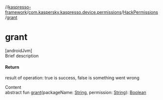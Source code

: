 //[kaspresso-framework](../../index.md)/[com.kaspersky.kaspresso.device.permissions](../index.md)/[HackPermissions](index.md)/[grant](grant.md)



# grant  
[androidJvm]  
Brief description  


#### Return  


result of operation: true is success, false is something went wrong

  
Content  
abstract fun [grant](grant.md)(packageName: [String](https://kotlinlang.org/api/latest/jvm/stdlib/kotlin/-string/index.html), permission: [String](https://kotlinlang.org/api/latest/jvm/stdlib/kotlin/-string/index.html)): [Boolean](https://kotlinlang.org/api/latest/jvm/stdlib/kotlin/-boolean/index.html)  



